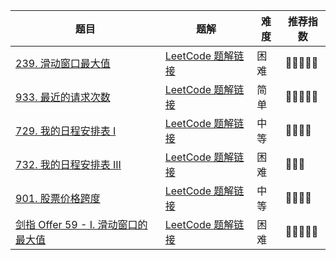 | 题目                                                         | 题解                                                         | 难度 | 推荐指数 |
| ------------------------------------------------------------ | ------------------------------------------------------------ | ---- | -------- |
| [239. 滑动窗口最大值](https://leetcode.cn/problems/sliding-window-maximum/) | [LeetCode 题解链接](https://leetcode.cn/problems/sliding-window-maximum/solution/by-ac_oier-o89l/) | 困难 | 🤩🤩🤩🤩🤩    |
| [933. 最近的请求次数](https://leetcode-cn.com/problems/number-of-recent-calls/) | [LeetCode 题解链接](https://leetcode-cn.com/problems/number-of-recent-calls/solution/by-ac_oier-evqe/) | 简单 | 🤩🤩🤩🤩🤩    |
| [729. 我的日程安排表 I](https://leetcode.cn/problems/my-calendar-i/) | [LeetCode 题解链接](https://leetcode.cn/problems/my-calendar-i/solution/by-ac_oier-hnjl/) | 中等 | 🤩🤩🤩🤩     |
| [732. 我的日程安排表 III](https://leetcode-cn.com/problems/my-calendar-iii/) | [LeetCode 题解链接](https://leetcode-cn.com/problems/my-calendar-iii/solution/by-ac_oier-cv31/) | 困难 | 🤩🤩🤩      |
| [901. 股票价格跨度](https://leetcode.cn/problems/online-stock-span/) | [LeetCode 题解链接](https://leetcode.cn/problems/online-stock-span/solution/by-ac_oier-m8g7/) | 中等 | 🤩🤩🤩🤩     |
| [剑指 Offer 59 - I. 滑动窗口的最大值](https://leetcode.cn/problems/hua-dong-chuang-kou-de-zui-da-zhi-lcof/) | [LeetCode 题解链接](https://leetcode.cn/problems/hua-dong-chuang-kou-de-zui-da-zhi-lcof/solution/by-ac_oier-sjym/) | 困难 | 🤩🤩🤩🤩🤩    |

